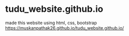 # tudu_website.github.io
made this website using html, css, bootstrap
https://muskanpathak26.github.io/tudu_website.github.io/
